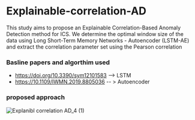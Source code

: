 # Explainable-correlation-AD

This study aims to propose an Explainable Correlation-Based Anomaly Detection method for ICS. We determine the optimal window size of the data using Long Short-Term Memory Networks - Autoencoder (LSTM-AE) and
extract the correlation parameter set using the Pearson correlation  

### Basline papers and algorthim used  
- https://doi.org/10.3390/sym12101583  --> LSTM
- https://10.1109/IWMN.2019.8805036 -- > Autoencoder

### proposed approach 

 ![Explanibl correlation AD_4 (1)](https://github.com/Ermiyas21/Explainable-correlation-AD/assets/75506002/af5b4591-5663-4ac0-9a68-2f5e392fbb81)
